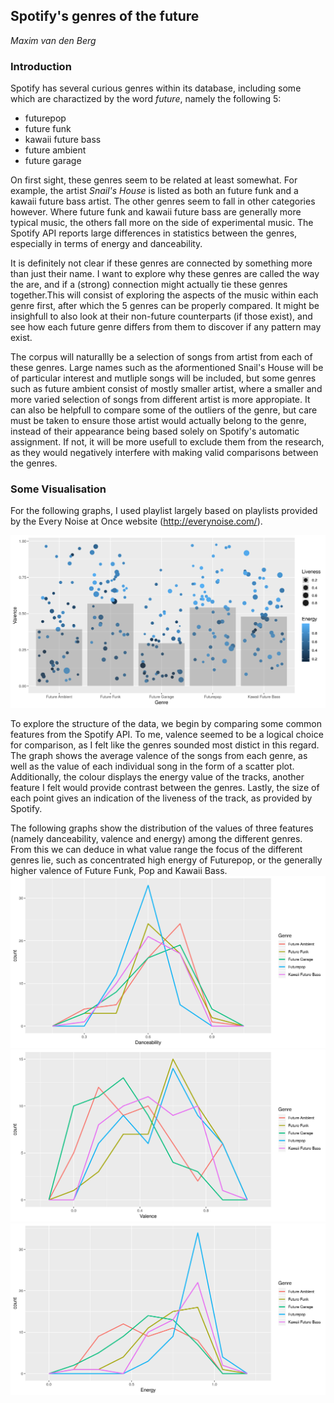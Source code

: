 ## Spotify's genres of the future
*Maxim van den Berg*

### Introduction

Spotify has several curious genres within its database, including some which are charactized by the word *future*, namely the following 5:
- futurepop
- future funk
- kawaii future bass
- future ambient
- future garage

On first sight, these genres seem to be related at least somewhat. For example, the artist *Snail's House* is listed as both an future funk and a kawaii future bass artist. The other genres seem to fall in other categories however. Where future funk and kawaii future bass are generally more typical music, the others fall more on the side of experimental music. The Spotify API reports large differences in statistics between the genres, especially in terms of energy and danceability.

It is definitely not clear if these genres are connected by something more than just their name. I want to explore why these genres are called the way the are, and if a (strong) connection might actually tie these genres together.This will consist of exploring the aspects of the music within each genre first, after which the 5 genres can be properly compared. It might be insighfull to also look at their non-future counterparts (if those exist), and see how each future genre differs from them to discover if any pattern may exist.

The corpus will naturallly be a selection of songs from artist from each of these genres. Large names such as the aformentioned Snail's House will be of particular interest and mutliple songs will be included, but some genres such as future ambient consist of mostly smaller artist, where a smaller and more varied selection of songs from different artist is more appropiate.
It can also be helpfull to compare some of the outliers of the genre, but care must be taken to ensure those artist would actually belong to the genre, instead of their appearance being based solely on Spotify's automatic assignment. If not, it will be more usefull to exclude them from the research, as they would negatively interfere with making valid comparisons between the genres.


### Some Visualisation
For the following graphs, I used playlist largely based on playlists provided by the Every Noise at Once website (http://everynoise.com/).

<img src="./scatter.png" width="800px"><br>

To explore the structure of the data, we begin by comparing some common features from the Spotify API. To me, valence seemed to be a logical choice for comparison, as I felt like the genres sounded most distict in this regard. The graph shows the average valence of the songs from each genre, as well as the value of each individual song in the form of a scatter plot. Additionally, the colour displays the energy value of the tracks, another feature I felt would provide contrast between the genres. Lastly, the size of each point gives an indication of the liveness of the track, as provided by Spotify.

The following graphs show the distribution of the values of three features (namely danceability, valence and energy) among the different genres. From this we can deduce in what value range the focus of the different genres lie, such as concentrated high energy of Futurepop, or the generally higher valence of Future Funk, Pop and Kawaii Bass.
<br>
<img src="./danceability.png" width="600px"><br>
<img src="./valence.png" width="600px"><br>
<img src="./energy.png" width="600px"><br>

